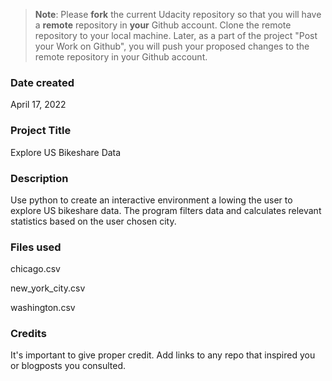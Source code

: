 >**Note**: Please **fork** the current Udacity repository so that you will have a **remote** repository in **your** Github account. Clone the remote repository to your local machine. Later, as a part of the project "Post your Work on Github", you will push your proposed changes to the remote repository in your Github account.

### Date created
April 17, 2022

### Project Title
Explore US Bikeshare Data

### Description
Use python to create an interactive environment a
lowing the user to explore US bikeshare data. The program filters data and calculates relevant statistics based on the user chosen city.

### Files used
chicago.csv

new_york_city.csv

washington.csv

### Credits
It's important to give proper credit. Add links to any repo that inspired you or blogposts you consulted.
